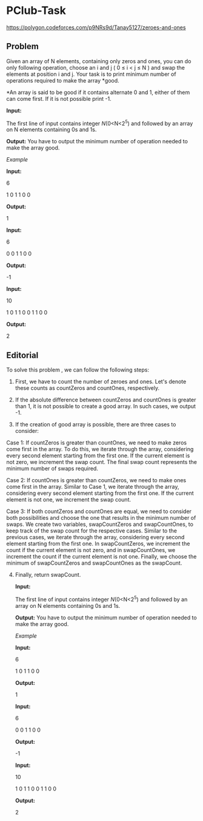 # PClub-Task
https://polygon.codeforces.com/p9NRs9d/Tanay5127/zeroes-and-ones

## Problem
Given an array of N elements, containing only zeros and ones, you can do only following operation, choose an i and j
(
0
≤
i
<
j
≤
N
)
 and swap the elements at position i and j. Your task is to print minimum number of operations required to make the array *good.

*An array is said to be good if it contains alternate 0 and 1, either of them can come first. If it is not possible print -1.

 **Input:**

   The first line of input contains integer *N*(0<N<2<sup>5</sup>) and followed by an array on N elements containing 0s and 1s.

   **Output:**
   You have to output the minimum number of operation needed to make the array good.

   *Example*
   
   **Input:**
   
   6
   
   1 0 1 1 0 0

   **Output:**
   
   1

   **Input:**
   
   6
   
   0 0 1 1 0 0

   **Output:**
   
   -1

   **Input:**
   
   10
   
   1 0 1 1 0 0 1 1 0 0

   **Output:**
   
   2



## Editorial

To solve this problem , we can follow the following steps:
1. First, we have to count the number of zeroes and ones. Let's denote these counts as countZeros and countOnes, respectively.

2. If the absolute difference between countZeros and countOnes is greater than 1, it is not possible to create a good array. In such cases, we output -1.

3. If the creation of good array is possible, there are three cases to consider:

Case 1: If countZeros is greater than countOnes, we need to make zeros come first in the array. To do this, we iterate through the array, considering every second element   starting from the first one. If the current element is not zero, we increment the swap count. The final swap count represents the minimum number of swaps required.

Case 2: If countOnes is greater than countZeros, we need to make ones come first in the array. Similar to Case 1, we iterate through the array, considering every second       element starting from the first one. If the current element is not one, we increment the swap count.

Case 3: If both countZeros and countOnes are equal, we need to consider both possibilities and choose the one that results in the minimum number of swaps. We create two       variables, swapCountZeros and swapCountOnes, to keep track of the swap count for the respective cases. Similar to the previous cases, we iterate through the array,              considering every second element starting from the first one. In swapCountZeros, we increment the count if the current element is not zero, and in swapCountOnes, we increment the count if the current element is not one. Finally, we choose the minimum of swapCountZeros and swapCountOnes as the swapCount.

4. Finally, return swapCount.

   **Input:**

   The first line of input contains integer *N*(0<N<2<sup>5</sup>) and followed by an array on N elements containing 0s and 1s.

   **Output:**
   You have to output the minimum number of operation needed to make the array good.

   *Example*
   
   **Input:**
   
   6
   
   1 0 1 1 0 0

   **Output:**
   
   1

   **Input:**
   
   6
   
   0 0 1 1 0 0

   **Output:**
   
   -1

   **Input:**
   
   10
   
   1 0 1 1 0 0 1 1 0 0

   **Output:**
   
   2
   
   
   
